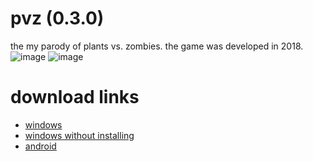 # pvz (0.3.0)
the my parody of plants vs. zombies. 
the game was developed in 2018.
![image](https://user-images.githubusercontent.com/37046811/163716566-920fc7ed-43a5-45b5-96cd-b33040bcaa08.png)
![image](https://user-images.githubusercontent.com/37046811/163716579-f50fae23-c1fd-499e-8102-bcf7806488f8.png)
# download links
* [windows](https://goo.gl/JfNvgv)
* [windows without installing](https://goo.gl/fxjDQ6)
* [android](https://goo.gl/vdrUpN)
